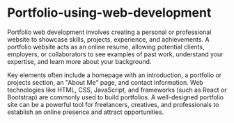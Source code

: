 # Portfolio-using-web-development
Portfolio web development involves creating a personal or professional website to showcase skills, projects, experience, and achievements. A portfolio website acts as an online resume, allowing potential clients, employers, or collaborators to see examples of past work, understand your expertise, and learn more about your background.

Key elements often include a homepage with an introduction, a portfolio or projects section, an "About Me" page, and contact information. Web technologies like HTML, CSS, JavaScript, and frameworks (such as React or Bootstrap) are commonly used to build portfolios. A well-designed portfolio site can be a powerful tool for freelancers, creatives, and professionals to establish an online presence and attract opportunities.
